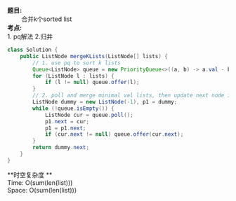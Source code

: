 **题目:**   
&emsp;&emsp;
合并k个sorted list   
**考点:**   
    1. pq解法 2.归并
&emsp;&emsp;
```java
class Solution {
    public ListNode mergeKLists(ListNode[] lists) {
        // 1. use pq to sort k lists
        Queue<ListNode> queue = new PriorityQueue<>((a, b) -> a.val - b.val);
        for (ListNode l : lists) { 
            if (l != null) queue.offer(l);
        }
        // 2. poll and merge minimal val lists, then update next node into queue
        ListNode dummy = new ListNode(-1), p1 = dummy;
        while (!queue.isEmpty()) {
            ListNode cur = queue.poll();
            p1.next = cur;
            p1 = p1.next;
            if (cur.next != null) queue.offer(cur.next);
        }
        return dummy.next;
    }
}
```
**时空复杂度 **   
Time: O(sum(len(list)))  
Space: O(sum(len(list)))


